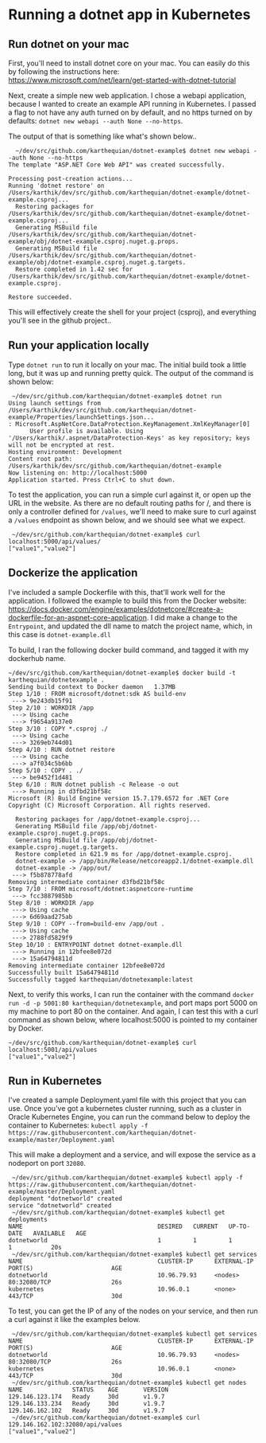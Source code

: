 # Running a dotnet app in Kubernetes

## Run dotnet on your mac
First, you'll need to install dotnet core on your mac. You can easily do this by following the instructions here: https://www.microsoft.com/net/learn/get-started-with-dotnet-tutorial

Next, create a simple new web application. I chose a webapi application, because I wanted to create an example API running in Kubernetes. I passed a flag to not have any auth turned on by default, and no https turned on by defaults: `dotnet new webapi --auth None --no-https`. 

The output of that is something like what's shown below..

```
  ~/dev/src/github.com/karthequian/dotnet-example$ dotnet new webapi --auth None --no-https
The template "ASP.NET Core Web API" was created successfully.

Processing post-creation actions...
Running 'dotnet restore' on /Users/karthik/dev/src/github.com/karthequian/dotnet-example/dotnet-example.csproj...
  Restoring packages for /Users/karthik/dev/src/github.com/karthequian/dotnet-example/dotnet-example.csproj...
  Generating MSBuild file /Users/karthik/dev/src/github.com/karthequian/dotnet-example/obj/dotnet-example.csproj.nuget.g.props.
  Generating MSBuild file /Users/karthik/dev/src/github.com/karthequian/dotnet-example/obj/dotnet-example.csproj.nuget.g.targets.
  Restore completed in 1.42 sec for /Users/karthik/dev/src/github.com/karthequian/dotnet-example/dotnet-example.csproj.

Restore succeeded.
```

This will effectively create the shell for your project (csproj), and everything you'll see in the github project..

## Run your application locally
Type `dotnet run` to run it locally on your mac. The initial build took a little long, but it was up and running pretty quick. The output of the command is shown below:

```
 ~/dev/src/github.com/karthequian/dotnet-example$ dotnet run
Using launch settings from /Users/karthik/dev/src/github.com/karthequian/dotnet-example/Properties/launchSettings.json...
: Microsoft.AspNetCore.DataProtection.KeyManagement.XmlKeyManager[0]
      User profile is available. Using '/Users/karthik/.aspnet/DataProtection-Keys' as key repository; keys will not be encrypted at rest.
Hosting environment: Development
Content root path: /Users/karthik/dev/src/github.com/karthequian/dotnet-example
Now listening on: http://localhost:5000
Application started. Press Ctrl+C to shut down.
```

To test the application, you can run a simple curl against it, or open up the URL in the website. As there are no default routing paths for /, and there is only a controller defined for `/values`, we'll need to make sure to curl against a `/values` endpoint as shown below, and we should see what we expect.

```
 ~/dev/src/github.com/karthequian/dotnet-example$ curl localhost:5000/api/values/
["value1","value2"]
```

## Dockerize the application
I've included a sample Dockerfile with this, that'll work well for the application. I followed the example to build this from the Docker website: https://docs.docker.com/engine/examples/dotnetcore/#create-a-dockerfile-for-an-aspnet-core-application. I did make a change to the `Entrypoint`, and updated the dll name to match the project name, which, in this case is `dotnet-example.dll`

To build, I ran the following docker build command, and tagged it with my dockerhub name.

```
~/dev/src/github.com/karthequian/dotnet-example$ docker build -t karthequian/dotnetexample .
Sending build context to Docker daemon   1.37MB
Step 1/10 : FROM microsoft/dotnet:sdk AS build-env
 ---> 9e243db15f91
Step 2/10 : WORKDIR /app
 ---> Using cache
 ---> f9654a9137e0
Step 3/10 : COPY *.csproj ./
 ---> Using cache
 ---> 3269eb744d01
Step 4/10 : RUN dotnet restore
 ---> Using cache
 ---> a7f034c5b6bb
Step 5/10 : COPY . ./
 ---> be9452f1d481
Step 6/10 : RUN dotnet publish -c Release -o out
 ---> Running in d3fbd21bf58c
Microsoft (R) Build Engine version 15.7.179.6572 for .NET Core
Copyright (C) Microsoft Corporation. All rights reserved.

  Restoring packages for /app/dotnet-example.csproj...
  Generating MSBuild file /app/obj/dotnet-example.csproj.nuget.g.props.
  Generating MSBuild file /app/obj/dotnet-example.csproj.nuget.g.targets.
  Restore completed in 621.9 ms for /app/dotnet-example.csproj.
  dotnet-example -> /app/bin/Release/netcoreapp2.1/dotnet-example.dll
  dotnet-example -> /app/out/
 ---> f5b878778afd
Removing intermediate container d3fbd21bf58c
Step 7/10 : FROM microsoft/dotnet:aspnetcore-runtime
 ---> fcc3887985bb
Step 8/10 : WORKDIR /app
 ---> Using cache
 ---> 6d69aad275ab
Step 9/10 : COPY --from=build-env /app/out .
 ---> Using cache
 ---> 2788fd5829f9
Step 10/10 : ENTRYPOINT dotnet dotnet-example.dll
 ---> Running in 12bfee8e072d
 ---> 15a64794811d
Removing intermediate container 12bfee8e072d
Successfully built 15a64794811d
Successfully tagged karthequian/dotnetexample:latest
```

Next, to verify this works, I can run the container with the command `docker run -d -p 5001:80 karthequian/dotnetexample`, and port maps port 5000 on my machine to port 80 on the container. And again, I can test this with a curl command as shown below, where localhost:5000 is pointed to my container by Docker.

```
~/dev/src/github.com/karthequian/dotnet-example$ curl localhost:5001/api/values
["value1","value2"]
```

## Run in Kubernetes

I've created a sample Deployment.yaml file with this project that you can use. Once you've got a kubernetes cluster running, such as a cluster in Oracle Kubernetes Engine, you can run the command below to deploy the container to Kubernetes:
```kubectl apply -f https://raw.githubusercontent.com/karthequian/dotnet-example/master/Deployment.yaml``` 

This will make a deployment and a service, and will expose the service as a nodeport on port `32080`.
```
 ~/dev/src/github.com/karthequian/dotnet-example$ kubectl apply -f https://raw.githubusercontent.com/karthequian/dotnet-example/master/Deployment.yaml
deployment "dotnetworld" created
service "dotnetworld" created
 ~/dev/src/github.com/karthequian/dotnet-example$ kubectl get deployments
NAME                                      DESIRED   CURRENT   UP-TO-DATE   AVAILABLE   AGE
dotnetworld                               1         1         1            1           20s
 ~/dev/src/github.com/karthequian/dotnet-example$ kubectl get services
NAME                                      CLUSTER-IP      EXTERNAL-IP   PORT(S)                      AGE
dotnetworld                               10.96.79.93     <nodes>       80:32080/TCP                 26s
kubernetes                                10.96.0.1       <none>        443/TCP                      30d
```

To test, you can get the IP of any of the nodes on your service, and then run a curl against it like the examples below. 

```
 ~/dev/src/github.com/karthequian/dotnet-example$ kubectl get services
NAME                                      CLUSTER-IP      EXTERNAL-IP   PORT(S)                      AGE
dotnetworld                               10.96.79.93     <nodes>       80:32080/TCP                 26s
kubernetes                                10.96.0.1       <none>        443/TCP                      30d
 ~/dev/src/github.com/karthequian/dotnet-example$ kubectl get nodes
NAME              STATUS    AGE       VERSION
129.146.123.174   Ready     30d       v1.9.7
129.146.133.234   Ready     30d       v1.9.7
129.146.162.102   Ready     30d       v1.9.7
 ~/dev/src/github.com/karthequian/dotnet-example$ curl 129.146.162.102:32080/api/values
["value1","value2"]
```
